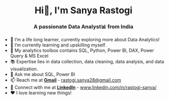 <!-- ## Hi there!👋 I'm Sanya Rastogi
### A passionate Data Analyst! -->

<h1 align="center">Hi👋, I'm Sanya Rastogi </h1>
<h3 align="center">A passionate Data Analyst📊 from India </h3>


<!--**Sanyarastogi28/Sanyarastogi28** is a ✨ _special_ ✨ repository because its `README.md` (this file) appears on your GitHub profile. 

Here are some ideas to get you started:-->

- 🔭 I’m a life long learner, currently exploring more about Data Analytics!
- 🌱 I’m currently learning and upskilling myself. 
- 🧰 My analytics toolbox contains SQL, Python, Power BI, DAX, Power Query & MS Excel
- 📚 Expertise lies in data collection, data cleaning, data analysis, and data visualization.
- 💬 Ask me about SQL, Power BI
- 📫 Reach me at **[Gmail](mailto:rastogi.sanya28@gmail.com)** - rastogi.sanya28@gmail.com
- 🔗 Connect with me at **[LinkedIn](https://www.linkedin.com/in/rastogi-sanya/)** - www.linkedin.com/in/rastogi-sanya/
- ❤️ I love learning new things!
